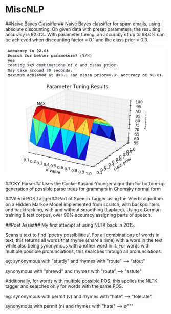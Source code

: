 # MiscNLP

##Naive Bayes Classifier##
Naive Bayes classifier for spam emails, using absolute discounting.
On given data with preset parameters, the resulting accuracy is 92.0%.
With parameter tuning, an accuracy of up to 98.0% can be achieved when
discounting factor = 0.1 and the class prior = 0.3.

![My image](https://github.com/anbrjohn/MiscNLP/blob/master/output.png)

##CKY Parser##
Uses the Cocke-Kasami-Younger algorithm for bottom-up
generation of possible parse trees for grammars in
Chomsky normal form 

##Viterbi POS Tagger##
Part of Speech Tagger using the Viterbi algorithm
on a Hidden Markov Model implemented from scratch, 
with backpointers and backtracking, with and without 
smoothing (Laplace). Using a German training & test 
corpus, over 90% accuracy assigning parts of speech.

##Poet Assist##
My first attempt at using NLTK back in 2015.

Scans a text to find 'poetry possibilities'.
For all combinations of words in text, this returns all words
that rhyme (share a rime) with a word in the text while also 
being synonymous with another word in it.
For words with multiple possible pronunciations, this searches through all pronunciations.

eg: synonymous with "sturdy" and rhymes with "route" --> "stout"

synonymous with "shrewd" and rhymes with "route" --> "astute"

Additionally, for words with multiple possible POS,
this applies the NLTK tagger and searches only for words with the same POS.

eg: synonymous with permit (v) and rhymes with "hate" --> "tolerate"

synonymous with permit (n) and rhymes with "hate" --> ∅"""
